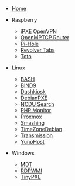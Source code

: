 <!-- docs/_sidebar.md -->

* [Home](/)

- Raspberry

  - [iPXE OpenVPN](Raspberry/iPXEOpenVPN.md)
  - [OpenMPTCP Router](Raspberry/OpenMPTCProuter.md)
  - [Pi-Hole](Raspberry/Pi-Hole.md)
  - [Revolver Tabs](Raspberry/RevolverTabs.md)
  - [Toto](Raspberry/Toto.md)

- Linux

  - [BASH](Linux/Bash.md)
  - [BIND9](Linux/BIND9.md)
  - [Dashkiosk](Linux/Dashkiosk.md)
  - [DebianPXE](Linux/DebianPXE.md)
  - [NCDU Search](Linux/NCDU.md)
  - [PHP Monitor](Linux/PHPServerMonitor.md)
  - [Proxmox](Linux/Proxmox.md)
  - [Smashing](Linux/Smashing.md)
  - [TimeZoneDebian](Linux/TimeZoneDebian.md)
  - [Transmission](Linux/Transmission.md)
  - [YunoHost](Linux/YunoHost.md)

- Windows

  - [MDT](Windows/MDT.md)
  - [RDPWMI](Windows/RDPWMI.md)
  - [TinyPXE](Windows/TinyPXE.md)
